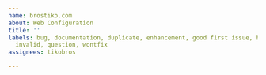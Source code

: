 ```yaml
---
name: brostiko.com
about: Web Configuration
title: ''
labels: bug, documentation, duplicate, enhancement, good first issue, help wanted,
  invalid, question, wontfix
assignees: tikobros

---
```



